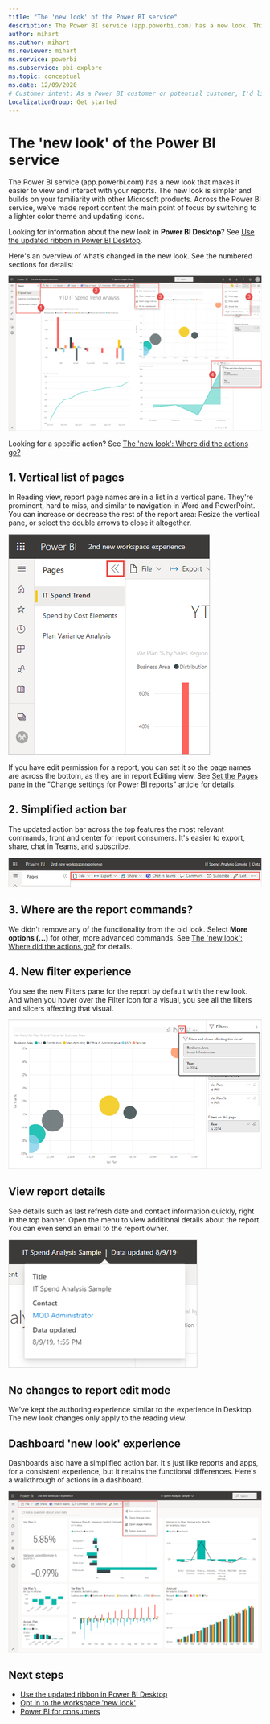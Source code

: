 ```yaml
---
title: "The 'new look' of the Power BI service"
description: The Power BI service (app.powerbi.com) has a new look. This article describes how to navigate reports using the new look. 
author: mihart
ms.author: mihart
ms.reviewer: mihart
ms.service: powerbi
ms.subservice: pbi-explore
ms.topic: conceptual
ms.date: 12/09/2020
# Customer intent: As a Power BI customer or potential customer, I'd like to know what the differences are between the previous look of the Power BI service and the new look
LocalizationGroup: Get started
---
```

# The 'new look' of the Power BI service

The Power BI service (app.powerbi.com) has a new look that makes it easier to view and interact with your reports. The new look is simpler and builds on your familiarity with other Microsoft products. Across the Power BI service, we’ve made report content the main point of focus by switching to a lighter color theme and updating icons. 

Looking for information about the new look in **Power BI Desktop**? See [Use the updated ribbon in Power BI Desktop](../create-reports/desktop-ribbon.md).

Here's an overview of what’s changed in the new look. See the numbered sections for details:

![Screenshot of New look overview of changes.](media/service-new-look/power-bi-new-look-changes-callouts.png)

Looking for a specific action? See [The 'new look': Where did the actions go?](service-new-look-where-actions.md)

## 1. Vertical list of pages 
In Reading view, report page names are in a list in a vertical pane. They're prominent, hard to miss, and similar to navigation in Word and PowerPoint. You can increase or decrease the rest of the report area: Resize the vertical pane, or select the double arrows to close it altogether.

![Screenshot of Report page names along the side.](media/service-new-look/power-bi-new-look-report-pages.png)

If you have edit permission for a report, you can set it so the page names are across the bottom, as they are in report Editing view. See [Set the Pages pane](../create-reports/power-bi-report-settings.md#set-the-pages-pane) in the "Change settings for Power BI reports" article for details.

## 2. Simplified action bar 

The updated action bar across the top features the most relevant commands, front and center for report consumers. It's easier to export, share, chat in Teams, and subscribe. 

![Screenshot of New action bar.](media/service-new-look/power-bi-new-look-action-bar.png)

## 3. Where are the report commands?

We didn't remove any of the functionality from the old look. Select **More options (...)** for other, more advanced commands. See [The 'new look': Where did the actions go?](service-new-look-where-actions.md) for details.

## 4. New filter experience

You see the new Filters pane for the report by default with the new look. And when you hover over the Filter icon for a visual, you see all the filters and slicers affecting that visual.

![Screenshot of all the filters and slicers affecting that visual.](media/service-new-look/power-bi-new-look-filters.png)

## View report details 

See details such as last refresh date and contact information quickly, right in the top banner.  Open the menu to view additional details about the report. You can even send an email to the report owner.

![Screenshot of View report details.](media/service-new-look/power-bi-new-look-metadata.png)

## No changes to report edit mode 

We’ve kept the authoring experience similar to the experience in Desktop. The new look changes only apply to the reading view.

## Dashboard 'new look' experience 

Dashboards also have a simplified action bar. It's just like reports and apps, for a consistent experience, but it retains the functional differences. Here's a walkthrough of actions in a dashboard.
 
![Screenshot of Dashboard action bar in new look.](media/service-new-look/power-bi-dashboard-action-bar-new.png)

## Next steps

- [Use the updated ribbon in Power BI Desktop](../create-reports/desktop-ribbon.md)
- [Opt in to the workspace 'new look'](../collaborate-share/service-workspaces-new-look.md)
- [Power BI for consumers](end-user-consumer.md)

